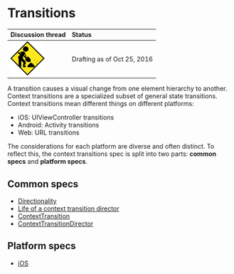 # Transitions

| Discussion thread | Status |
|:------------------|:-------|
| ![](../../_assets/under-construction-flashing-barracade-animation.gif) | Drafting as of Oct 25, 2016 |

A transition causes a visual change from one element hierarchy to another. Context transitions are a specialized subset of general state transitions. Context transitions mean different things on different platforms:

- iOS: UIViewController transitions
- Android: Activity transitions
- Web: URL transitions

The considerations for each platform are diverse and often distinct. To reflect this, the context transitions spec is split into two parts: **common specs** and **platform specs**.

## Common specs

- [Directionality](directionality.md)
- [Life of a context transition director](life_of_a_context_transition_director.md)
- [ContextTransition](ContextTransition.md)
- [ContextTransitionDirector](ContextTransitionDirector.md)

## Platform specs

- [iOS](platform/ios/)
